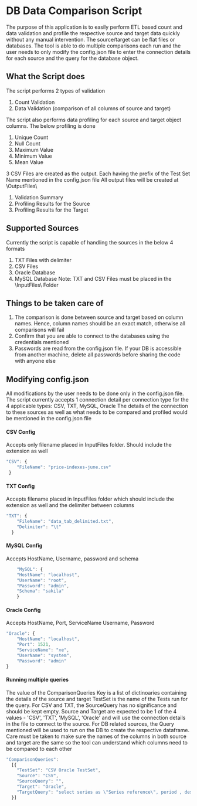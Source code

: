 # DB Data Comparison Script
The purpose of this application is to easily perform ETL based count and data validation and profile the respective source and target data quickly without any manual intervention. 
The source/target can be flat files or databases.
The tool is able to do multiple comparisons each run and the user needs to only modify the config.json file to enter the connection details for each source and the query for the database object.

## What the Script does
The script performs 2 types of validation
1. Count Validation
2. Data Validation (comparison of all columns of source and target)

The script also performs data profiling for each source and target object columns.
The below profiling is done
1. Unique Count 
2. Null Count
3. Maximum Value
4. Minimum Value
5. Mean Value

3 CSV Files are created as the output. Each having the prefix of the Test Set Name mentioned in the config.json file
All output files will be created at \OutputFiles\
1. Validation Summary
2. Profiling Results for the Source
3. Profiling Results for the Target

## Supported Sources
Currently the script is capable of handling the sources in the below 4 formats
1. TXT Files with delimiter
2. CSV Files
3. Oracle Database
4. MySQL Database 
Note: TXT and CSV Files must be placed in the \InputFiles\ Folder

## Things to be taken care of
1. The comparison is done between source and target based on column names. Hence, column names should be an exact match, otherwise all comparisons will fail
2. Confirm that you are able to connect to the databases using the credentials mentioned
3. Passwords are read from the config.json file. If your DB is accessible from another machine, delete all passwords before sharing the code with anyone else

## Modifying config.json
All modifications by the user needs to be done only in the config.json file. The script currently accepts 1 connection detail per connection type for the 4 applicable types: CSV, TXT, MySQL, Oracle
The details of the connection to these sources as well as what needs to be compared and profiled would be mentioned in the config.json file

#### CSV Config 
Accepts only filename placed in InputFiles folder. Should include the extension as well
```js
"CSV": {
    "FileName": "price-indexes-june.csv"
 }
```
#### TXT Config 
Accepts filename placed in InputFiles folder which should include the extension as well and the delimiter between columns
```js
"TXT": {
    "FileName": "data_tab_delimited.txt",
    "Delimiter": "\t"
  }
  ```
#### MySQL Config
Accepts HostName, Username, password and schema
```js
    "MySQL": {
    "HostName": "localhost",
    "UserName": "root",
    "Password": "admin",
    "Schema": "sakila"
    }
```
#### Oracle Config 
Accepts HostName, Port, ServiceName Username, Password
```js
"Oracle": {
    "HostName": "localhost",
    "Port": 1521,
    "ServiceName": "xe",
    "UserName": "system",
    "Password": "admin"
}
```
#### Running multiple queries
The value of the ComparisonQueries Key is a list of dictinoaries containing the details of the source and target 
TestSet is the name of the Tests run for the query. For CSV and TXT, the SourceQuery has no significance and should be kept empty. 
Source and Target are expected to be 1 of the 4 values - 'CSV', 'TXT', 'MySQL', 'Oracle' and will use the connection details in the file to connect to the source.
For DB related sources, the Query mentioned will be used to run on the DB to create the respective dataframe. Care must be taken to make sure the names of the columns in both source and target are the same so the tool can understand which columns need to be compared to each other
```js
"ComparisonQueries":
  [{
    "TestSet": "CSV Oracle TestSet",
    "Source": "CSV",
    "SourceQuery": "",
    "Target": "Oracle",
    "TargetQuery": "select series as \"Series reference\", period , description,revised,published from price_indexes"
  }]
 ```
